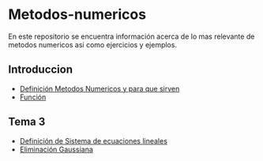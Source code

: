 # Metodos-numericos
En este repositorio se encuentra información acerca de lo mas relevante de metodos numericos asi como ejercicios y ejemplos. 
## Introduccion
- [Definición Metodos Numericos y para que sirven](https://github.com/LuisOmarFlores6627/MetodosNumericosISC/blob/main/Que%20es%20Metodos%20Numericos%20y%20para%20que%20sirve)
- [Función](https://github.com/LuisOmarFlores6627/MetodosNumericosISC/blob/main/Que%20es%20una%20funcion) 

## Tema 3 
- [Definición de Sistema de ecuaciones lineales](https://github.com/LuisOmarFlores6627/MetodosNumericosISC/blob/main/Sistema%20de%20ecuaciones%20lineales) 
- [Eliminación Gaussiana](https://github.com/LuisOmarFlores6627/MetodosNumericosISC/blob/main/Eliminaci%C3%B3n%20Gaussiana) 

